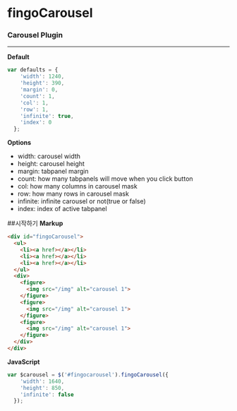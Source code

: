 # fingoCarousel
### Carousel Plugin

---

**Default**
```js
var defaults = {
    'width': 1240,
    'height': 390,
    'margin': 0,
    'count': 1,
    'col': 1,
    'row': 1,
    'infinite': true,
    'index': 0
  };
```

**Options**
- width: carousel width
- height: carousel height
- margin: tabpanel margin
- count: how many tabpanels will move when you click button
- col: how many columns in carousel mask
- row: how many rows in carousel mask
- infinite: infinite carousel or not(true or false)
- index: index of active tabpanel

##시작하기
**Markup**

```html
<div id="fingoCarousel">
  <ul>
    <li><a href></a></li>
    <li><a href></a></li>
    <li><a href></a></li>
  </ul>
  <div>
    <figure>
      <img src="/img" alt="carousel 1">
    </figure>
    <figure>
      <img src="/img" alt="carousel 1">
    </figure>
    <figure>
      <img src="/img" alt="carousel 1">
    </figure>
  </div>
</div>
```

**JavaScript**
```js
var $carousel = $('#fingocarousel').fingoCarousel({
    'width': 1640,
    'height': 850,
    'infinite': false
  });
```
